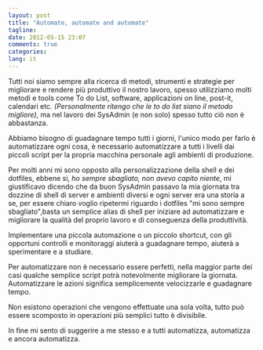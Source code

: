 ```yaml
---
layout: post
title: "Automate, automate and automate"
tagline: 
date: 2012-05-15 23:07
comments: true
categories: 
lang: it
---
```

Tutti noi siamo sempre alla ricerca di metodi, strumenti e strategie per migliorare e rendere più produttivo il nostro lavoro, spesso utilizziamo molti metodi e tools come To do List, software, applicazioni on line, post-it, calendari etc. _(Personalmente ritengo che le to do list siano il metodo migliore)_, ma nel lavoro dei SysAdmin (e non solo) spesso tutto ciò non è abbastanza.

Abbiamo bisogno di guadagnare tempo tutti i giorni, l'unico modo per farlo è automatizzare ogni cosa, è necessario automatizzare a tutti i livelli dai piccoli script per la propria macchina personale agli ambienti di produzione.
 
Per molti anni mi sono opposto alla personalizzazione della shell e dei dotfiles, ebbene si, *ho sempre sbagliato, non avevo capito niente*, mi giustificavo dicendo che da buon SysAdmin passavo la mia giornata tra dozzine di shell di server e ambienti diversi e ogni server era una storia a se, per essere chiaro voglio ripetermi riguardo i dotfiles "mi sono sempre sbagliato",basta un semplice alias di shell per iniziare ad automatizzare e migliorare la qualità del proprio lavoro e di conseguenza della produttività.

Implementare una piccola automazione o un piccolo shortcut, con gli opportuni controlli e monitoraggi aiuterà a guadagnare tempo, aiuterà a sperimentare e a studiare.

Per automatizzare non è necessario essere perfetti, nella maggior parte dei casi qualche semplice script potrà notevolmente migliorare la giornata. Automatizzare le azioni significa semplicemente velocizzarle e guadagnare tempo.

Non esistono operazioni che vengono effettuate una sola volta, tutto può essere scomposto in operazioni più semplici tutto è divisibile.

In fine mi sento di suggerire a me stesso e a tutti automatizza, automatizza e ancora automatizza.
